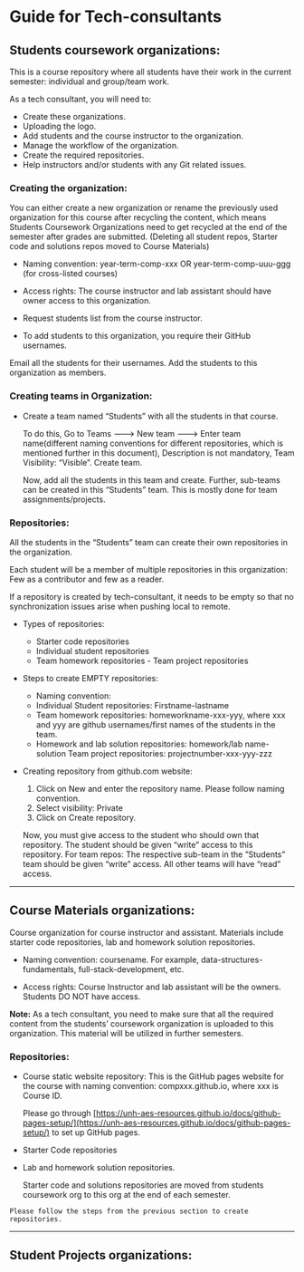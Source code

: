 # Guide for Tech-consultants

## Students coursework organizations:
This is a course repository where all students have their work in the current semester: individual and group/team work.

  As a tech consultant, you will need to:
  - Create these organizations.
  - Uploading the logo.
  - Add students and the course instructor to the organization.
  - Manage the workflow of the organization.
  - Create the required repositories.
  - Help instructors and/or students with any Git related issues.

### Creating the organization:

  You can either create a new organization or rename the previously used organization for this course after recycling the content, which means Students Coursework Organizations need to get recycled at the end of the semester after grades are submitted. (Deleting all student repos, Starter code and solutions repos moved to Course Materials)

  - Naming convention:  year-term-comp-xxx OR year-term-comp-uuu-ggg (for cross-listed courses)

  - Access rights: The course instructor and lab assistant should have owner access to this organization.

  - Request students list from the course instructor.

  - To add students to this organization, you require their GitHub usernames.

Email all the students for their usernames.
Add the students to this organization as members.

### Creating teams in Organization:
  - Create a team named “Students” with all the students in that course.

    To do this,
	  Go to Teams ---> New team ---> Enter team name(different naming conventions for different repositories, which is mentioned further in this document), Description is not mandatory, Team Visibility: “Visible”. Create team.

    Now, add all the students in this team and create.
	  Further, sub-teams can be created in this “Students” team. This is mostly done for team assignments/projects.


### Repositories:

  All the students in the “Students” team can create their own repositories in the organization.

  Each student will be a member of multiple repositories in this organization: Few as a contributor and few as a reader.

  If a repository is created by tech-consultant, it needs to be empty so that no synchronization issues arise when pushing local to remote.

- Types of repositories:
    - Starter code repositories
    - Individual student repositories
    - Team homework repositories  - Team project repositories


- Steps to create EMPTY repositories:
   - Naming convention:
   - Individual Student repositories: Firstname-lastname
   - Team homework repositories: homeworkname-xxx-yyy, where xxx and yyy are github usernames/first names of the students in the team.
   - Homework and lab solution repositories: homework/lab name-solution
      Team project repositories: projectnumber-xxx-yyy-zzz


- Creating repository from github.com website:

   1. Click on New and enter the repository name. Please follow naming convention.
   2. Select visibility: Private
   3. Click on Create repository.

   Now, you must give access to the student who should own that repository. The student should be given “write” access to this repository.
   For team repos: The respective sub-team in the ”Students” team should be given “write” access. All other teams will have “read” access.

-------------------
## Course Materials organizations:
  Course organization for course instructor and assistant. Materials include starter code repositories, lab and homework solution repositories.

  - Naming convention: coursename. For example, data-structures-fundamentals, full-stack-development, etc.

  - Access rights: Course Instructor and lab assistant will be the owners. Students DO NOT have access.

  **Note:** As a tech consultant, you need to make sure that all the required content from the students’ coursework organization is uploaded to this organization. This material will be utilized in further semesters.


### Repositories:

- Course static website repository:
  This is the GitHub pages website for the course with naming convention: compxxx.github.io, where xxx is Course ID.

  Please go through [https://unh-aes-resources.github.io/docs/github-pages-setup/](https://unh-aes-resources.github.io/docs/github-pages-setup/) to set up GitHub pages.

- Starter Code repositories
- Lab and homework solution repositories.

  Starter code and solutions repositories are moved from students coursework org to this org at the end of each semester.

``Please follow the steps from the previous section to create repositories. ``

---------
## Student Projects organizations:
